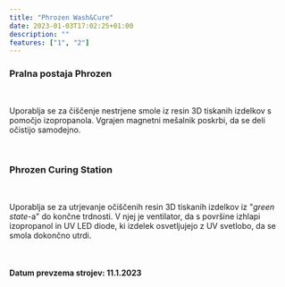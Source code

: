 ```yaml
---
title: "Phrozen Wash&Cure"
date: 2023-01-03T17:02:25+01:00
description: ""
features: ["1", "2"]
---
```


### Pralna postaja Phrozen 

&nbsp;

Uporablja se za čiščenje nestrjene smole iz resin 3D tiskanih izdelkov s pomočjo izopropanola. Vgrajen magnetni mešalnik poskrbi, da se deli očistijo samodejno.

<!-- Pralna postaja ima prostornino 8 l. Še posebej je primerna za Sonic Mighty 8K in druge 3D tiskalnike z 10-palčno ploščo za izdelavo. Čeprav so natisnjeni modeli nežno očiščeni, ni nevarnosti poškodb! -->

&nbsp;

### Phrozen Curing Station 

&nbsp;

Uporablja se za utrjevanje očiščenih resin 3D tiskanih izdelkov iz "_green state_-a" do končne trdnosti. V njej je ventilator, da s površine izhlapi izopropanol in UV LED diode, ki izdelek osvetljujejo z UV svetlobo, da se smola dokončno utrdi.  

<!--Visokozmogljiva postaja za strjevanje omogoča hitro in učinkovito 360° sušenje vaših 3D modelov z načinom sušenja in strjevanja. Za odlično uporabniško izkušnjo je postaja opremljena z zadnjo in spodnjo lučjo! -->

&nbsp;

#### Datum prevzema strojev: 11.1.2023